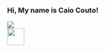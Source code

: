 ### Hi, My name is Caio Couto!

<html>
<div>
  <a href="https://github.com/th3worst4?tab=repositories" target="_blank">
  <img lenghtt="280em" src="https://github-readme-stats.vercel.app/api/top-langs/?username=th3worst4&layout=compact&langs_couns=9&theme=dark"></a>
</div>

<div>
  <a href="https://www.linkedin.com/in/caio-silva-couto-98690221a/" target="_blank">
  <img class=".social-media" height="40em" src="https://img.shields.io/badge/LinkedIn-0077B5?style=for-the-badge&logo=linkedin&logoColor=white"></a>
</div>
</html>
